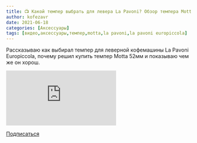 ```yaml
---
title: 📺 Какой темпер выбрать для левера La Pavoni? Обзор темпера Motta 52мм
author: kofezavr
date: 2021-06-18
categories: [Аксессуары]
tags: [видео,аксессуары,темпер,motta,la pavoni,la pavoni europiccola]
---
```

Рассказываю как выбирал темпер для леверной кофемашины La Pavoni Europiccola, почему решил купить темпер Motta 52мм и показываю чем же он хорош.

<p><div class="youtube-wrapper"><iframe src="https://www.youtube.com/embed/0DGWPkd_Sds" title="YouTube video player" frameborder="0" allow="accelerometer; autoplay; clipboard-write; encrypted-media; gyroscope; picture-in-picture" allowfullscreen></iframe></div></p>

<a class="play" href="https://www.youtube.com/c/Coffeesaurus?sub_confirmation=1"><i class="fab fa-youtube"></i> Подписаться</a>